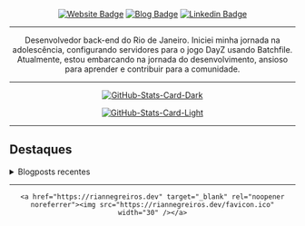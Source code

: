 <div align="center">
<p><a href="https://riannegreiros.dev"><img src="https://img.shields.io/badge/-Website-3B7EBF?style=for-the-badge&amp;logo=amp&amp;logoColor=white" alt="Website Badge"></a> <a href="https://riannegreiros.dev/posts"><img src="https://img.shields.io/badge/-Blog-3B7EBF?style=for-the-badge&amp;logo=Hashnode&amp;logoColor=white" alt="Blog Badge"></a> <a href="https://linkedin.com/in/riannegreiros"><img src="https://img.shields.io/badge/-LinkedIn-3B7EBF?style=for-the-badge&amp;logo=Linkedin&amp;logoColor=white" alt="Linkedin Badge"></a></p>
<hr>
<p>Desenvolvedor back-end do Rio de Janeiro. Iniciei minha jornada na adolescência, configurando servidores para o jogo DayZ usando Batchfile. Atualmente, estou embarcando na jornada do desenvolvimento, ansioso para aprender e contribuir para a comunidade.</p>
<hr>
<p><a href="https://github.com/RianNegreiros/RianNegreiros#gh-dark-mode-only"><img src="https://github-readme-stats.vercel.app/api?username=RianNegreiros&amp;show_icons=true&amp;hide_border=true&amp;include_all_commits=true&amp;card_width=600&amp;custom_title=GitHub%20Open%20Source%20Stats&amp;title_color=3B7EBF&amp;text_color=FFF&amp;icon_color=3B7EBF&amp;hide=contribs&amp;show=reviews,prs_merged,prs_merged_percentage&amp;theme=transparent#gh-dark-mode-only" alt="GitHub-Stats-Card-Dark"></a></p>
<p><a href="https://github.com/RianNegreiros/RianNegreiros#gh-light-mode-only"><img src="https://github-readme-stats.vercel.app/api?username=RianNegreiros&amp;show_icons=true&amp;hide_border=true&amp;include_all_commits=true&amp;card_width=600&amp;custom_title=GitHub%20Open%20Source%20Stats&amp;title_color=3B7EBF&amp;text_color=474A4E&amp;icon_color=3B7EBF&amp;hide=contribs&amp;show=reviews,prs_merged,prs_merged_percentage&amp;theme=transparent#gh-light-mode-only" alt="GitHub-Stats-Card-Light"></a></p>
  </div>
<hr>
<h2>Destaques</h2>
  <details>
  <summary>Blogposts recentes</summary>
  <br />
<pre><code>&lt;ul&gt;
  &lt;li&gt;&lt;a href=https://www.riannegreiros.dev/posts/bancos-de-dados-no-desenvolvimento-web target=&quot;_blank&quot; rel=&quot;noopener noreferrer&quot;&gt;Bancos de dados no desenvolvimento Web&lt;/a&gt; (16/8/2023).&lt;/li&gt;&lt;li&gt;&lt;a href=https://www.riannegreiros.dev/posts/criacao-de-urls-amigaveis-slugs-a-partir-de-strings-no-aspnet-core target=&quot;_blank&quot; rel=&quot;noopener noreferrer&quot;&gt;Criação de URLs amigáveis (slugs) a partir de strings no ASP.NET Core&lt;/a&gt; (17/8/2023).&lt;/li&gt;&lt;li&gt;&lt;a href=https://www.riannegreiros.dev/posts/o-que-e-o-git-e-por-que-usa-lo target=&quot;_blank&quot; rel=&quot;noopener noreferrer&quot;&gt;O que é o Git e por que usá-lo?&lt;/a&gt; (18/8/2023).&lt;/li&gt;&lt;li&gt;&lt;a href=https://www.riannegreiros.dev/posts/usando-o-mongodb-com-c-e-net-core target=&quot;_blank&quot; rel=&quot;noopener noreferrer&quot;&gt;Usando o MongoDB com C# e .Net Core&lt;/a&gt; (19/8/2023).&lt;/li&gt;&lt;li&gt;&lt;a href=https://www.riannegreiros.dev/posts/o-que-e-um-navegador-e-como-funciona target=&quot;_blank&quot; rel=&quot;noopener noreferrer&quot;&gt;O que é um Navegador e Como Funciona?&lt;/a&gt; (20/8/2023).&lt;/li&gt;
&lt;/ul&gt;

.
</code></pre>
  </details>
<hr>
  <div align="center">
<pre><code>&lt;a href=&quot;https://riannegreiros.dev&quot; target=&quot;_blank&quot; rel=&quot;noopener noreferrer&quot;&gt;&lt;img src=&quot;https://riannegreiros.dev/favicon.ico&quot; width=&quot;30&quot; /&gt;&lt;/a&gt;
</code></pre>
  </div>